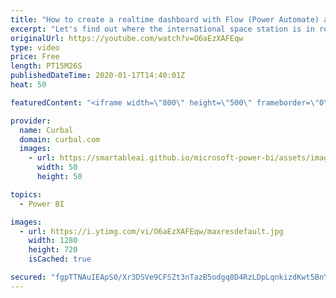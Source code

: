 ```yaml
---
title: "How to create a realtime dashboard with Flow (Power Automate) and Power BI"
excerpt: "Let's find out where the international space station is in real time using Power BI and Flow (or power automate).  Give it a go here: http://open-notify.org/Open-Notify-API/ISS-Location-Now  Here you can download all the pbix files: https://curbal.com/donwload-center\r \r SUBSCRIBE to learn more about"
originalUrl: https://youtube.com/watch?v=O6aEzXAFEqw
type: video
price: Free
length: PT15M26S
publishedDateTime: 2020-01-17T14:40:01Z
heat: 50

featuredContent: "<iframe width=\"800\" height=\"500\" frameborder=\"0\" src=\"https://www.youtube.com/embed/O6aEzXAFEqw\" allow=\"accelerometer; autoplay; encrypted-media; gyroscope; picture-in-picture\" allowfullscreen></iframe>"

provider:
  name: Curbal
  domain: curbal.com
  images:
    - url: https://smartableai.github.io/microsoft-power-bi/assets/images/organizations/curbal.com-50x50.jpg
      width: 50
      height: 50

topics:
  - Power BI

images:
  - url: https://i.ytimg.com/vi/O6aEzXAFEqw/maxresdefault.jpg
    width: 1280
    height: 720
    isCached: true

secured: "fgpTTNAuIEApS0/Xr3DSVe9CFSZt3nTazB5odgq8D4RzLDpLqnkizdKwt5BnYRcQbcoFkG2yCxBEL9Chmvb685lR3NP1xr9nhf2pteKWPJb2YastsMoldXDKw8l/zgPm7fu/pKtffT8ArhHsv3bztLMrS+BDeYlHroSfYlsN+yeoQLcvnEzkvDCxlri84ZX3NOO6PdPEaL5P7LXou38+vC9KXb/VvQIizKTShl7HHEmK+jUTGQrJzgDXWu3lWcrGTZJaIUS0zP0lVJOmuVFyBaMGmdSmfde9tdRycNBt896z6S0Mvm/AEi/OI1J8N0VtTUWg+iic8psBneIl4YmQ6UE2xQpFY8S+Bhr/sCccOH1bIbkebmvgh46rnNKiO6UjpNjd7l/j6XIA0Ri5nGzGiJ4HBZ4hTROy8jmHTQB3R8c=;KpGiWbPmdnIdoYAkCU/PvA=="
---
```


